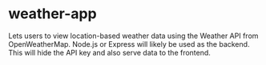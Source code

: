 # weather-app
Lets users to view location-based weather data using the Weather API from OpenWeatherMap.
Node.js or Express will likely be used as the backend. This will hide the API key and also serve data to the frontend.
